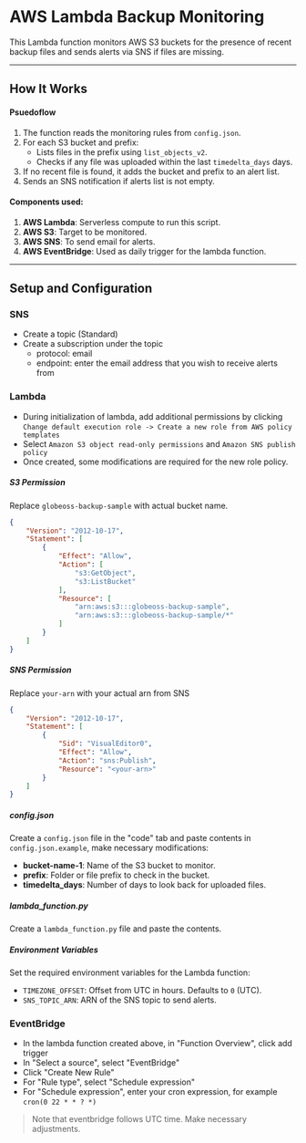# AWS Lambda Backup Monitoring

This Lambda function monitors AWS S3 buckets for the presence of recent backup files and sends alerts via SNS if files are missing. 

---

## How It Works

#### Psuedoflow 
1. The function reads the monitoring rules from `config.json`.
2. For each S3 bucket and prefix:
   - Lists files in the prefix using `list_objects_v2`.
   - Checks if any file was uploaded within the last `timedelta_days` days.
3. If no recent file is found, it adds the bucket and prefix to an alert list.
4. Sends an SNS notification if alerts list is not empty.

#### Components used:
1. **AWS Lambda**: Serverless compute to run this script.
1. **AWS S3**: Target to be monitored.
2. **AWS SNS**: To send email for alerts.
3. **AWS EventBridge**: Used as daily trigger for the lambda function.

---

## Setup and Configuration

### SNS
- Create a topic (Standard)
- Create a subscription under the topic 
    - protocol: email
    - endpoint: enter the email address that you wish to receive alerts from

### Lambda  
- During initialization of lambda, add additional permissions by clicking `Change default execution role -> Create a new role from AWS policy templates`
- Select `Amazon S3 object read-only permissions` and `Amazon SNS publish policy`
- Once created, some modifications are required for the new role policy.

##### S3 Permission
Replace `globeoss-backup-sample` with actual bucket name.
```json
{
    "Version": "2012-10-17",
    "Statement": [
        {
            "Effect": "Allow",
            "Action": [
                "s3:GetObject",
                "s3:ListBucket"
            ],
            "Resource": [
                "arn:aws:s3:::globeoss-backup-sample",
                "arn:aws:s3:::globeoss-backup-sample/*"
            ]
        }
    ]
}
```

##### SNS Permission
Replace `your-arn` with your actual arn from SNS 
```json
{
    "Version": "2012-10-17",
    "Statement": [
        {
            "Sid": "VisualEditor0",
            "Effect": "Allow",
            "Action": "sns:Publish",
            "Resource": "<your-arn>"
        }
    ]
}
```

##### config.json
Create a `config.json` file in the "code" tab and paste contents in `config.json.example`, make necessary modifications:
- **bucket-name-1**: Name of the S3 bucket to monitor.
- **prefix**: Folder or file prefix to check in the bucket.
- **timedelta_days**: Number of days to look back for uploaded files.

##### lambda_function.py
Create a `lambda_function.py` file and paste the contents. 

##### Environment Variables
Set the required environment variables for the Lambda function:
- `TIMEZONE_OFFSET`: Offset from UTC in hours. Defaults to `0` (UTC).
- `SNS_TOPIC_ARN`: ARN of the SNS topic to send alerts.

### EventBridge
- In the lambda function created above, in "Function Overview", click add trigger
- In "Select a source", select "EventBridge"
- Click "Create New Rule"
- For "Rule type", select "Schedule expression"
- For "Schedule expression", enter your cron expression, for example `cron(0 22 * * ? *)`
> Note that eventbridge follows UTC time. Make necessary adjustments. 